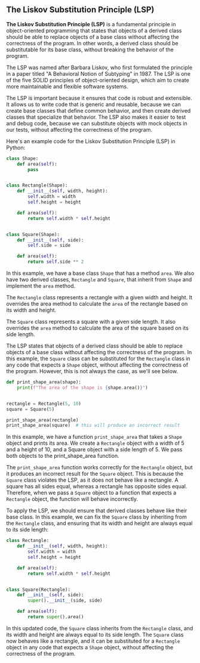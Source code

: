 ## The Liskov Substitution Principle (LSP)

**The Liskov Substitution Principle (LSP)** is a fundamental principle in object-oriented programming that states that
objects of a derived class should be able to replace objects of a base class without affecting the correctness of the
program. In other words, a derived class should be substitutable for its base class, without breaking the behavior of
the program.

The LSP was named after Barbara Liskov, who first formulated the principle in a paper titled "A Behavioral Notion of
Subtyping" in 1987. The LSP is one of the five SOLID principles of object-oriented design, which aim to create more
maintainable and flexible software systems.

The LSP is important because it ensures that code is robust and extensible. It allows us to write code that is generic
and reusable, because we can create base classes that define common behavior, and then create derived classes that
specialize that behavior. The LSP also makes it easier to test and debug code, because we can substitute objects with
mock objects in our tests, without affecting the correctness of the program.

Here's an example code for the Liskov Substitution Principle (LSP) in Python:

```python
class Shape:
    def area(self):
        pass


class Rectangle(Shape):
    def __init__(self, width, height):
        self.width = width
        self.height = height

    def area(self):
        return self.width * self.height


class Square(Shape):
    def __init__(self, side):
        self.side = side

    def area(self):
        return self.side ** 2
```

In this example, we have a base class `Shape` that has a method `area`. We also have two derived classes, `Rectangle`
and `Square`, that inherit from `Shape` and implement the `area` method.

The `Rectangle` class represents a rectangle with a given width and height. It overrides the area method to calculate
the `area` of the rectangle based on its width and height.

The `Square` class represents a square with a given side length. It also overrides the `area` method to calculate the
area of the square based on its side length.

The LSP states that objects of a derived class should be able to replace objects of a base class without affecting the
correctness of the program. In this example, the `Square` class can be substituted for the `Rectangle` class in any code
that expects a `Shape` object, without affecting the correctness of the program. However, this is not always the case,
as we'll see below.

```python
def print_shape_area(shape):
    print(f"The area of the shape is {shape.area()}")


rectangle = Rectangle(5, 10)
square = Square(5)

print_shape_area(rectangle)
print_shape_area(square)  # this will produce an incorrect result
```

In this example, we have a function `print_shape_area` that takes a `Shape` object and prints its area. We create a
`Rectangle` object with a width of 5 and a height of 10, and a Square object with a side length of 5. We pass both
objects to the print_shape_area function.

The `print_shape_area` function works correctly for the `Rectangle` object, but it produces an incorrect result for the
`Square` object. This is because the `Square` class violates the LSP, as it does not behave like a rectangle. A square
has all sides equal, whereas a rectangle has opposite sides equal. Therefore, when we pass a `Square` object to a
function that expects a `Rectangle` object, the function will behave incorrectly.

To apply the LSP, we should ensure that derived classes behave like their base class. In this example, we can fix the
`Square` class by inheriting from the `Rectangle` class, and ensuring that its width and height are always equal to its
side length:

```python
class Rectangle:
    def __init__(self, width, height):
        self.width = width
        self.height = height

    def area(self):
        return self.width * self.height


class Square(Rectangle):
    def __init__(self, side):
        super().__init__(side, side)

    def area(self):
        return super().area()
```

In this updated code, the `Square` class inherits from the `Rectangle` class, and its width and height are always equal
to its side length. The `Square` class now behaves like a rectangle, and it can be substituted for a `Rectangle` object
in any code that expects a `Shape` object, without affecting the correctness of the program.
